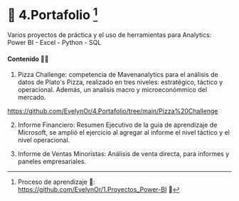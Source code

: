 # 💼 4.Portafolio [^1]  
Varios proyectos de práctica y el uso de herramientas para Analytics:  Power BI - Excel - Python - SQL

#### Contenido 👩‍💻

1. Pizza Challenge: competencia de Mavenanalytics para el análisis de datos de Plato's Pizza, realizado en tres niveles: estratégico, táctico y operacional. Además, un analisis macro y microeconómmico del mercado. 

https://github.com/EvelynOr/4.Portafolio/tree/main/Pizza%20Challenge

2. Informe Financiero: Resumen Ejecutivo de la guia de aprendizaje de Microsoft, se amplió el ejercicio al agregar al informe el nivel táctico y el nivel operacional.

3. Informe de Ventas Minoristas: Análisis de venta directa, para informes y paneles empresariales.



[^1]: Proceso de aprendizaje 🧠: https://github.com/EvelynOr/1.Proyectos_Power-BI 👣 

